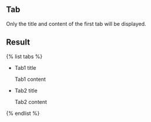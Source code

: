 ## Tab

Only the title and content of the first tab will be displayed.

## Result

{% list tabs %}

- Tab1 title

  Tab1 content

- Tab2 title

  Tab2 content

{% endlist %}
